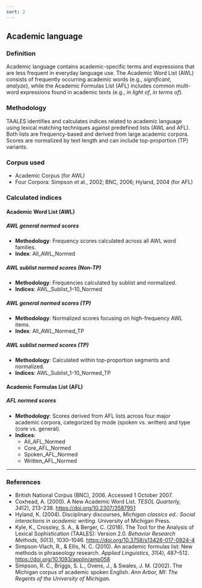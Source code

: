 ```yaml
---
sort: 2
---
```


## Academic language

### Definition
Academic language contains academic-specific terms and expressions that are less frequent in everyday language use. The Academic Word List (AWL) consists of frequently occurring academic words (e.g., *significant*, *analyze*), while the Academic Formulas List (AFL) includes common multi-word expressions found in academic texts (e.g., *in light of*, *in terms of*).

### Methodology
TAALES identifies and calculates indices related to academic language using lexical matching techniques against predefined lists (AWL and AFL). Both lists are frequency-based and derived from large academic corpora. Scores are normalized by text length and can include top-proportion (TP) variants.

### Corpus used
- Academic Corpus (for AWL)
- Four Corpora: Simpson et al., 2002; BNC, 2006; Hyland, 2004 (for AFL)

### Calculated indices

#### Academic Word List (AWL)

##### AWL general normed scores
- **Methodology**: Frequency scores calculated across all AWL word families.
- **Index**: All_AWL_Normed

##### AWL sublist normed scores (Non-TP)
- **Methodology**: Frequencies calculated by sublist and normalized.
- **Indices**: AWL_Sublist_1–10_Normed

##### AWL general normed scores (TP)
- **Methodology**: Normalized scores focusing on high-frequency AWL items.
- **Index**: All_AWL_Normed_TP

##### AWL sublist normed scores (TP)
- **Methodology**: Calculated within top-proportion segments and normalized.
- **Indices**: AWL_Sublist_1-10_Normed_TP

#### Academic Formulas List (AFL)

##### AFL normed scores
- **Methodology**: Scores derived from AFL lists across four major academic corpora, categorized by mode (spoken vs. written) and type (core vs. general).
- **Indices**: 
  - All_AFL_Normed
  - Core_AFL_Normed
  - Spoken_AFL_Normed
  - Written_AFL_Normed

---

### References
- British National Corpus (BNC), 2006. Accessed 1 October 2007.
- Coxhead, A. (2000). A New Academic Word List. *TESOL Quarterly, 34*(2), 213–238. https://doi.org/10.2307/3587951
- Hyland, K. (2004). Disciplinary discourses, *Michigan classics ed.: Social interactions in academic writing*. University of Michigan Press.  
- Kyle, K., Crossley, S. A., & Berger, C. (2018). The Tool for the Analysis of Lexical Sophistication (TAALES): Version 2.0. *Behavior Research Methods, 50*(3), 1030–1046. https://doi.org/10.3758/s13428-017-0924-4
- Simpson-Vlach, R., & Ellis, N. C. (2010). An academic formulas list: New methods in phraseology research. *Applied Linguistics, 31*(4), 487–512. https://doi.org/10.1093/applin/amp058
- Simpson, R. C., Briggs, S. L., Ovens, J., & Swales, J. M. (2002). The Michigan corpus of academic spoken English. *Ann Arbor, MI: The Regents of the University of Michigan*.